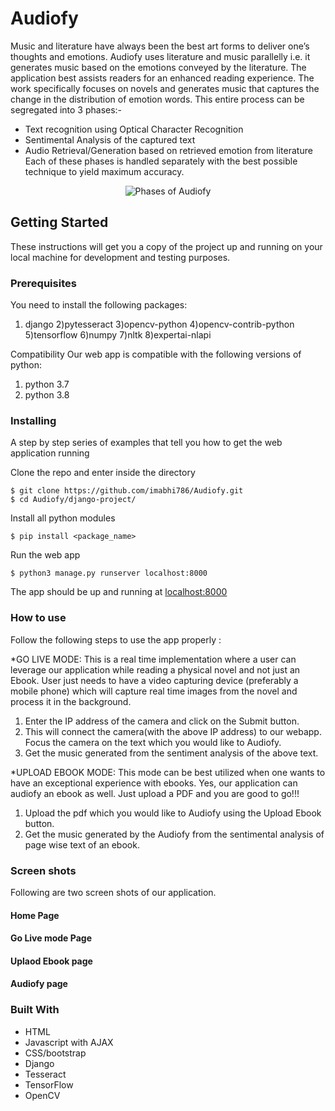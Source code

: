# Audiofy
Music and literature have always been the best art forms to deliver one’s thoughts and emotions. Audiofy uses literature and music parallelly i.e. it generates music based on the emotions conveyed by the literature. The application best assists readers for an enhanced reading experience. The work specifically focuses on novels and generates music that captures the change in the distribution of emotion words. 
This entire process can be segregated into 3 phases:-
- Text recognition using Optical Character Recognition
- Sentimental Analysis of the captured text
- Audio Retrieval/Generation based on retrieved emotion from literature
Each of these phases is handled separately with the best possible technique to yield maximum accuracy.

<p align="center">
  <img src="https://user-images.githubusercontent.com/30263342/68184327-b82adb00-ffc4-11e9-98b7-5f6911174886.png" align = "center" alt = "Phases of Audiofy"/>
</p>

## Getting Started

These instructions will get you a copy of the project up and running on your local machine for development and testing purposes.

### Prerequisites
You need to install the following packages:
1) django
2)pytesseract
3)opencv-python
4)opencv-contrib-python
5)tensorflow
6)numpy
7)nltk
8)expertai-nlapi

Compatibility
Our web app is compatible with the following versions of python:
1) python 3.7 
2) python 3.8

### Installing

A step by step series of examples that tell you how to get  the web application running

Clone the repo and enter inside the directory

```shell
$ git clone https://github.com/imabhi786/Audiofy.git 
$ cd Audiofy/django-project/
```


Install all python modules

```shell
$ pip install <package_name>
```

Run the web app

```shell
$ python3 manage.py runserver localhost:8000
```

The app should be up and running at [localhost:8000](http://localhost:8000/)

### How to use
Follow the following steps to use the app properly :

*GO LIVE MODE: This is a real time implementation where a user can leverage our application while reading a physical novel and not just an Ebook. User just needs to have a video capturing device (preferably a mobile phone) which will capture real time images from the novel and process it in the background.
1) Enter the IP address of the camera and click on the Submit button.
2) This will connect the camera(with the above IP address) to our webapp. Focus the camera on the text which you would like to Audiofy.
3) Get the music generated from the sentiment analysis of the above text.

*UPLOAD EBOOK MODE: This mode can be best utilized when one wants to have an exceptional experience with ebooks. Yes, our application can audiofy an ebook as well. Just upload a PDF and you are good to go!!!
1) Upload the pdf which you would like to Audiofy using the Upload Ebook button.
2) Get the music generated by the Audiofy from the sentimental analysis of page wise text of an ebook.


### Screen shots

Following are two screen shots of our application.

#### Home Page 

#### Go Live mode Page

#### Uplaod Ebook page

#### Audiofy page



### Built With

* HTML
* Javascript with AJAX
* CSS/bootstrap
* Django
* Tesseract
* TensorFlow
* OpenCV
